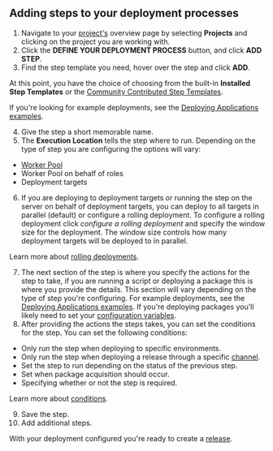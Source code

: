 ## Adding steps to your deployment processes

1. Navigate to your [project's](/docs/projects) overview page by selecting **Projects** and clicking on the project you are working with.
2. Click the **DEFINE YOUR DEPLOYMENT PROCESS** button, and click **ADD STEP**.
3. Find the step template you need, hover over the step and click **ADD**.

At this point, you have the choice of choosing from the built-in **Installed Step Templates** or the [Community Contributed Step Templates](/docs/projects/community-step-templates).

If you're looking for example deployments, see the [Deploying Applications examples](/docs/deployments).

4. Give the step a short memorable name.
5. The **Execution Location** tells the step where to run. Depending on the type of step you are configuring the options will vary:

  - [Worker Pool](/docs/infrastructure/workers/worker-pools)
  - Worker Pool on behalf of roles
  - Deployment targets

6. If you are deploying to deployment targets or running the step on the server on behalf of deployment targets, you can deploy to all targets in parallel (default) or configure a rolling deployment. To configure a rolling deployment click *configure a rolling deployment* and specify the window size for the deployment. The window size controls how many deployment targets will be deployed to in parallel.

Learn more about [rolling deployments](/docs/deployments/patterns/rolling-deployments-with-octopus).

7. The next section of the step is where you specify the actions for the step to take, if you are running a script or deploying a package this is where you provide the details. This section will vary depending on the type of step you're configuring. For example deployments, see the [Deploying Applications examples](/docs/deployments/). If you're deploying packages you'll likely need to set your [configuration variables](/docs/projects/steps/configuration-features/xml-configuration-variables-feature).
8. After providing the actions the steps takes, you can set the conditions for the step. You can set the following conditions:

- Only run the step when deploying to specific environments.
- Only run the step when deploying a release through a specific [channel](/docs/releases/channels).
- Set the step to run depending on the status of the previous step.
- Set when package acquisition should occur.
- Specifying whether or not the step is required.

Learn more about [conditions](/docs/projects/steps/conditions).

9. Save the step.
10. Add additional steps.

With your deployment configured you're ready to create a [release](/docs/releases).